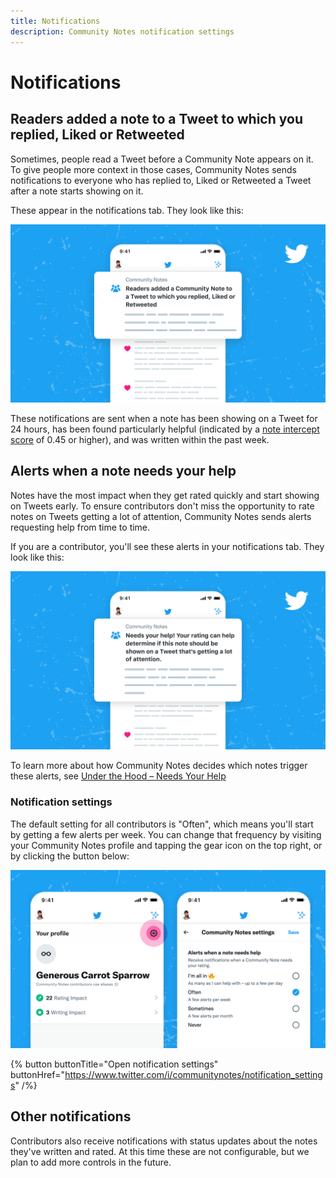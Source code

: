 ```yaml
---
title: Notifications
description: Community Notes notification settings
---
```

# Notifications

## Readers added a note to a Tweet to which you replied, Liked or Retweeted

Sometimes, people read a Tweet before a Community Note appears on it. To give people more context in those cases, Community Notes sends notifications to everyone who has replied to, Liked or Retweeted a Tweet after a note starts showing on it.

These appear in the notifications tab. They look like this:

![Twitter app with a notification showing someone a note that's been added to a Tweet to which they replied, Liked or Rewteeted](../images/tweet-liked-alert.png)

These notifications are sent when a note has been showing on a Tweet for 24 hours, has been found particularly helpful (indicated by a [note intercept score](../under-the-hood/note-ranking-code) of 0.45 or higher), and was written within the past week.

## Alerts when a note needs your help

Notes have the most impact when they get rated quickly and start showing on Tweets early. To ensure contributors don't miss the opportunity to rate notes on Tweets getting a lot of attention, Community Notes sends alerts requesting help from time to time.

If you are a contributor, you'll see these alerts in your notifications tab. They look like this:

![Twitter app with a new notification at the top requesting help from the contributor](../images/alerts-tab.png)

To learn more about how Community Notes decides which notes trigger these alerts, see [Under the Hood – Needs Your Help](../under-the-hood/timeline-tabs)

### Notification settings

The default setting for all contributors is "Often", which means you'll start by getting a few alerts per week. You can change that frequency by visiting your Community Notes profile and tapping the gear icon on the top right, or by clicking the button below:

![One screenshot showing a Community Notes Contributor profile page, highlighting the settings button on the top right. Another screenshot showing the settings screen where contributors can edit their alert frequency](../images/alerts-settings.png)

{% button buttonTitle="Open notification settings" buttonHref="https://www.twitter.com/i/communitynotes/notification_settings" /%}

## Other notifications

Contributors also receive notifications with status updates about the notes they've written and rated. At this time these are not configurable, but we plan to add more controls in the future.
